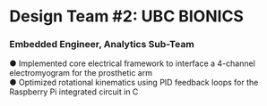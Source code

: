 # Design Team #2: UBC BIONICS
### Embedded Engineer, Analytics Sub-Team

● Implemented core electrical framework to interface a 4-channel electromyogram for the prosthetic arm             
● Optimized rotational kinematics using PID feedback loops for the Raspberry Pi integrated circuit in C           
